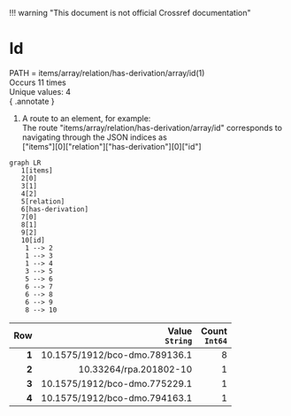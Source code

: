!!! warning "This document is not official Crossref documentation"
# Id
PATH = items/array/relation/has-derivation/array/id(1)  
Occurs 11 times  
Unique values: 4  
{ .annotate }

1. A route to an element, for example:  
   The route "items/array/relation/has-derivation/array/id" corresponds to navigating through the JSON indices as  
   ["items"][0]["relation"]["has-derivation"][0]["id"]  

```mermaid
graph LR
   1[items]
   2[0]
   3[1]
   4[2]
   5[relation]
   6[has-derivation]
   7[0]
   8[1]
   9[2]
   10[id]
    1 --> 2
    1 --> 3
    1 --> 4
    3 --> 5
    5 --> 6
    6 --> 7
    6 --> 8
    6 --> 9
    8 --> 10
```

| **Row** | **Value**<br>`String`         | **Count**<br>`Int64` |
|--------:|------------------------------:|---------------------:|
| **1**   | 10.1575/1912/bco-dmo.789136.1 | 8                    |
| **2**   | 10.33264/rpa.201802-10        | 1                    |
| **3**   | 10.1575/1912/bco-dmo.775229.1 | 1                    |
| **4**   | 10.1575/1912/bco-dmo.794163.1 | 1                    |

